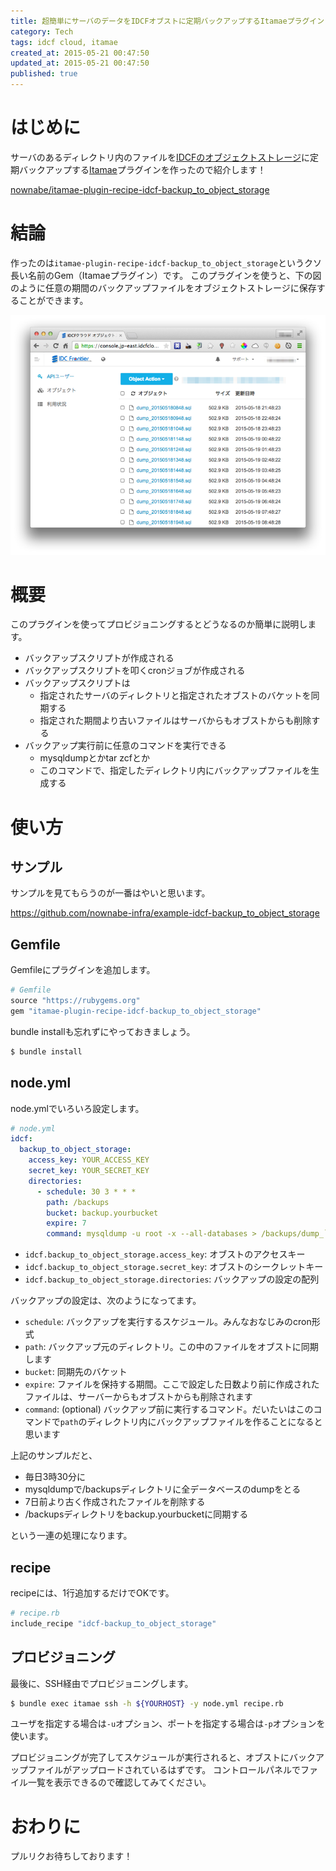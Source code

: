 ```yaml
---
title: 超簡単にサーバのデータをIDCFオブストに定期バックアップするItamaeプラグイン
category: Tech
tags: idcf cloud, itamae
created_at: 2015-05-21 00:47:50
updated_at: 2015-05-21 00:47:50
published: true
---
```


# はじめに
サーバのあるディレクトリ内のファイルを[IDCFのオブジェクトストレージ](http://www.idcf.jp/cloud/storage/)に定期バックアップする[Itamae](http://itamae.kitchen/)プラグインを作ったので紹介します！

[nownabe/itamae-plugin-recipe-idcf-backup_to_object_storage](https://github.com/nownabe-infra/itamae-plugin-recipe-idcf-backup_to_object_storage)

# 結論
作ったのは`itamae-plugin-recipe-idcf-backup_to_object_storage`というクソ長い名前のGem（Itamaeプラグイン）です。
このプラグインを使うと、下の図のように任意の期間のバックアップファイルをオブジェクトストレージに保存することができます。

![01](/images/articles/hatena08/01.png)

# 概要
このプラグインを使ってプロビジョニングするとどうなるのか簡単に説明します。

* バックアップスクリプトが作成される
* バックアップスクリプトを叩くcronジョブが作成される
* バックアップスクリプトは
  * 指定されたサーバのディレクトリと指定されたオブストのバケットを同期する
  * 指定された期間より古いファイルはサーバからもオブストからも削除する
* バックアップ実行前に任意のコマンドを実行できる
  * mysqldumpとかtar zcfとか
  * このコマンドで、指定したディレクトリ内にバックアップファイルを生成する

# 使い方
## サンプル
サンプルを見てもらうのが一番はやいと思います。

https://github.com/nownabe-infra/example-idcf-backup_to_object_storage

## Gemfile
Gemfileにプラグインを追加します。

```ruby
# Gemfile
source "https://rubygems.org"
gem "itamae-plugin-recipe-idcf-backup_to_object_storage"
```

bundle installも忘れずにやっておきましょう。

```bash
$ bundle install
```

## node.yml
node.ymlでいろいろ設定します。

```yaml
# node.yml
idcf:
  backup_to_object_storage:
    access_key: YOUR_ACCESS_KEY
    secret_key: YOUR_SECRET_KEY
    directories:
      - schedule: 30 3 * * *
        path: /backups
        bucket: backup.yourbucket
        expire: 7
        command: mysqldump -u root -x --all-databases > /backups/dump_`date +\%Y\%m\%d\%H\%M`.sql
```

* `idcf.backup_to_object_storage.access_key`: オブストのアクセスキー
* `idcf.backup_to_object_storage.secret_key`: オブストのシークレットキー
* `idcf.backup_to_object_storage.directories`: バックアップの設定の配列

バックアップの設定は、次のようになってます。

* `schedule`: バックアップを実行するスケジュール。みんなおなじみのcron形式
* `path`: バックアップ元のディレクトリ。この中のファイルをオブストに同期します
* `bucket`: 同期先のバケット
* `expire`: ファイルを保持する期間。ここで設定した日数より前に作成されたファイルは、サーバーからもオブストからも削除されます
* `command`: (optional) バックアップ前に実行するコマンド。だいたいはこのコマンドで`path`のディレクトリ内にバックアップファイルを作ることになると思います

上記のサンプルだと、

* 毎日3時30分に
* mysqldumpで/backupsディレクトリに全データベースのdumpをとる
* 7日前より古く作成されたファイルを削除する
* /backupsディレクトリをbackup.yourbucketに同期する

という一連の処理になります。

## recipe
recipeには、1行追加するだけでOKです。

```ruby
# recipe.rb
include_recipe "idcf-backup_to_object_storage"
```

## プロビジョニング
最後に、SSH経由でプロビジョニングします。

```bash
$ bundle exec itamae ssh -h ${YOURHOST} -y node.yml recipe.rb
```

ユーザを指定する場合は`-u`オプション、ポートを指定する場合は`-p`オプションを使います。

プロビジョニングが完了してスケジュールが実行されると、オブストにバックアップファイルがアップロードされているはずです。
コントロールパネルでファイル一覧を表示できるので確認してみてください。

# おわりに
プルリクお待ちしております！
